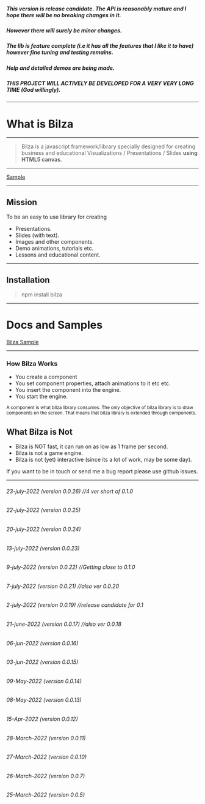 ##### This version is release candidate. The API is reasonably mature and I hope there will be no breaking changes in it.
##### However there will surely be minor changes.
##### The lib is feature complete (i.e it has all the features that I like it to have) however fine tuning and testing remains.
##### Help and detailed demos are being made.
##### THIS PROJECT WILL ACTIVELY BE DEVELOPED FOR A VERY VERY LONG TIME (God willingly).
---

# What is Bilza

---
> Bilza is a javascript framework/library specially designed for creating business and educational Visualizations / Presentations / Slides <strong>using HTML5 canvas</strong>.
---

<a href="https://skillzaa.github.io/bilzaDocs/">Sample</a>

---
## Mission
To be an easy to use library for creating 
- Presentations.
- Slides (with text).
- Images and other components.
- Demo animations, tutorials etc.
- Lessons and educational content.

---
## Installation

> npm install bilza

---
# Docs and Samples 
<a href="https://skillzaa.github.io/bilzaDocs/">Bilza Sample</a>

---

### How Bilza Works
+ You create a component
+ You set component properties, attach animations to it etc etc.
+ You insert the component into the engine.
+ You start the engine.

<small> A component is what bilza library consumes. The only objective of bilza library is to draw components on the screen. That means that bilza library is extended through components.</small>

## What Bilza is Not

 - Bilza is NOT fast, it can run on as low as 1 frame per second.
 - Bilza is not a game engine.
 - Bilza is not (yet) interactive (since its a lot of work, may be some day).


If you want to be in touch or send me a bug report please use github issues.

-----
###### 23-july-2022   (version 0.0.26) //4 ver short of 0.1.0 
###### 22-july-2022   (version 0.0.25) 
###### 20-july-2022   (version 0.0.24) 
###### 13-july-2022   (version 0.0.23) 
###### 9-july-2022   (version 0.0.22) //Getting close to 0.1.0
###### 7-july-2022   (version 0.0.21) //also ver 0.0.20
###### 2-july-2022   (version 0.0.19) //release candidate for 0.1
###### 21-june-2022   (version 0.0.17) //also ver 0.0.18
###### 06-jun-2022   (version 0.0.16)
###### 03-jun-2022   (version 0.0.15)
###### 09-May-2022   (version 0.0.14)
###### 08-May-2022   (version 0.0.13)
###### 15-Apr-2022   (version 0.0.12)
###### 28-March-2022 (version 0.0.11)
###### 27-March-2022 (version 0.0.10)
###### 26-March-2022 (version 0.0.7)
###### 25-March-2022 (version 0.0.5)



